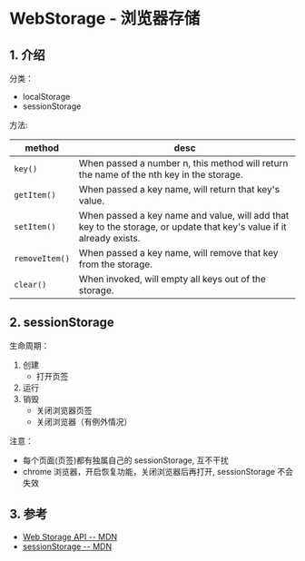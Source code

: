 <!--#region
@author 吴钦飞
@email wuqinfei@qq.com
@create date 2023-10-07 15:25:06
@modify date 2023-10-07 17:03:46
@desc [description]
#endregion-->


# WebStorage - 浏览器存储

## 1. 介绍

分类：

* localStorage
* sessionStorage

方法:

| method | desc |
| - | - |
| `key()` | When passed a number n, this method will return the name of the nth key in the storage. |
| `getItem()` | When passed a key name, will return that key's value. |
| `setItem()` | When passed a key name and value, will add that key to the storage, or update that key's value if it already exists. |
| `removeItem()` | When passed a key name, will remove that key from the storage. |
| `clear()` | When invoked, will empty all keys out of the storage. |

## 2. sessionStorage

生命周期：

1. 创建
   * 打开页签
2. 运行
3. 销毁
   * 关闭浏览器页签
   * 关闭浏览器（有例外情况）

注意：

* 每个页面(页签)都有独属自己的 sessionStorage, 互不干扰
* chrome 浏览器，开启恢复功能，关闭浏览器后再打开, sessionStorage 不会失效


## 3. 参考

* [Web Storage API -- MDN](https://developer.mozilla.org/en-US/docs/Web/API/Storage)
* [sessionStorage -- MDN](https://developer.mozilla.org/en-US/docs/Web/API/Window/sessionStorage)